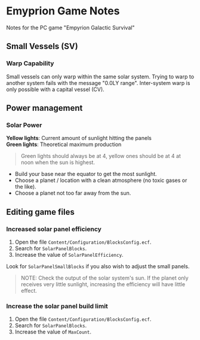 # Emyprion Game Notes

Notes for the PC game "Empyrion Galactic Survival"

## Small Vessels (SV)

### Warp Capability

Small vessels can only warp within the same solar system. Trying to warp to another system fails with the message "0.0LY range". Inter-system warp is only possible with a capital vessel (CV).

## Power management

### Solar Power

**Yellow lights**: Current amount of sunlight hitting the panels  
**Green lights**: Theoretical maximum production

> Green lights should always be at 4, yellow ones should be at 4 at noon when the sun is highest.

- Build your base near the equator to get the most sunlight.
- Choose a planet / location with a clean atmosphere (no toxic gases or the like).
- Choose a planet not too far away from the sun.

## Editing game files

### Increased solar panel efficiency

1. Open the file `Content/Configuration/BlocksConfig.ecf`.
2. Search for `SolarPanelBlocks`.
3. Increase the value of `SolarPanelEfficiency`.

Look for `SolarPanelSmallBlocks` if you also wish to adjust the small panels.

> NOTE: Check the output of the solar system's sun. If the planet only receives very little sunlight, increasing the efficiency will have little effect.

### Increase the solar panel build limit

1. Open the file `Content/Configuration/BlocksConfig.ecf`.
2. Search for `SolarPanelBlocks`.
3. Increase the value of `MaxCount`.
